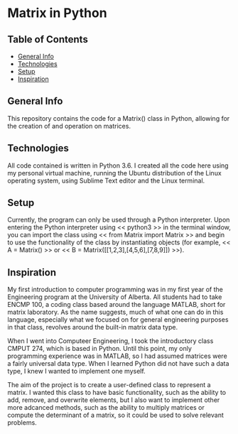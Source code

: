# Matrix in Python

## Table of Contents
* [General Info](#general-info)
* [Technologies](#technologies)
* [Setup](#setup)
* [Inspiration](#inspiration)

## General Info
This repository contains the code for a Matrix() class in Python, allowing for the creation of and operation on matrices.

## Technologies
All code contained is written in Python 3.6. I created all the code here using my personal virtual machine, running the Ubuntu distribution of the Linux operating system, using Sublime Text editor and the Linux terminal.

## Setup
Currently, the program can only be used through a Python interpreter. Upon entering the Python interpreter using << python3 >> in the terminal window, you can import the class using << from Matrix import Matrix >> and begin to use the functionality of the class by instantiating objects (for example, << A = Matrix() >> or << B = Matrix([[1,2,3],[4,5,6],[7,8,9]]) >>).

## Inspiration
My first introduction to computer programming was in my first year of the Engineering program at the University of Alberta. All students had to take ENCMP 100, a coding class based around the language MATLAB, short for matrix laboratory. As the name suggests, much of what one can do in this language, especially what we focused on for general engineering purposes in that class, revolves around the built-in matrix data type. 

When I went into Computeer Engineering, I took the introductory class CMPUT 274, which is based in Python. Until this point, my only programming experience was in MATLAB, so I had assumed matrices were a fairly universal data type. When I learned Python did not have such a data type, I knew I wanted to implement one myself.

The aim of the project is to create a user-defined class to represent a matrix. I wanted this class to have basic functionality, such as the ability to add, remove, and overwrite elements, but I also want to implement other more adcanced methods, such as the ability to multiply matrices or compute the determinant of a matrix, so it could be used to solve relevant problems.
